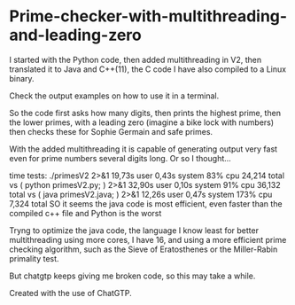 # Prime-checker-with-multithreading-and-leading-zero
I started with the Python code, then added multithreading in V2, then translated it to Java and C++(11), the C code I have also compiled to a Linux binary.

Check the output examples on how to use it in a terminal.

So the code first asks how many digits, then prints the highest prime, then the lower primes, with a leading zero (imagine a bike lock with numbers)
then checks these for Sophie Germain and safe primes.

With the added multithreading it is capable of generating output very fast even for prime numbers several digits long.
Or so I thought...

time tests:
./primesV2 2>&1  19,73s user 0,43s system 83% cpu 24,214 total vs ( python primesV2.py; ) 2>&1  32,90s user 0,10s system 91% cpu 36,132 total vs 
( java primesV2.java; ) 2>&1  12,26s user 0,47s system 173% cpu 7,324 total SO it seems the java code is most efficient, even faster than the compiled c++ file and Python is the worst         

Tryng to optimize the java code, the language I know least for better multithreading using more cores, I have 16, and using a more efficient prime checking algorithm, such as the Sieve of Eratosthenes or the Miller-Rabin primality test. 

But chatgtp keeps giving me broken code, so this may take a while.


Created with the use of ChatGTP.
